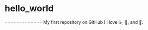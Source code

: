 # hello_world
=============
My first repository on GitHub !
I love :coffee:, :pizza:, and :dancer:.
